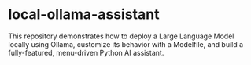 # local-ollama-assistant
This repository demonstrates how to deploy a Large Language Model locally using Ollama, customize its behavior with a Modelfile, and build a fully-featured, menu-driven Python AI assistant.
